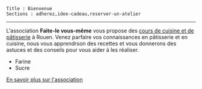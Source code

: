 	Title : Bienvenue
	Sections : adherez,idee-cadeau,reserver-un-atelier
---

L'association **Faite-le vous-même** vous propose des [cours de cuisine et de pâtisserie]({{base_url}}cours) à Rouen. Venez parfaire vos connaissances en pâtisserie et en cuisine, nous vous apprendrson des recettes et vous donnerons des astuces et des conseils pour vous aider à les réaliser.

 - Farine
 - Sucre

[En savoir plus sur l'association]({{base_url}}informations)
